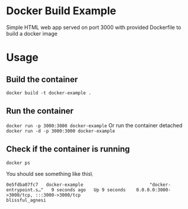 # Docker Build Example
Simple HTML web app served on port 3000 with provided Dockerfile to build a docker image

# Usage

## Build the container
`docker build -t docker-example .`

## Run the container
`docker run -p 3000:3000 docker-example`
Or run the container detached
`docker run -d -p 3000:3000 docker-example`

## Check if the container is running
`docker ps`

You should see something like this\
```
0e5fdba07fc7   docker-example                         "docker-entrypoint.s…"   9 seconds ago   Up 9 seconds    0.0.0.0:3000->3000/tcp, :::3000->3000/tcp                                                        blissful_agnesi
```
